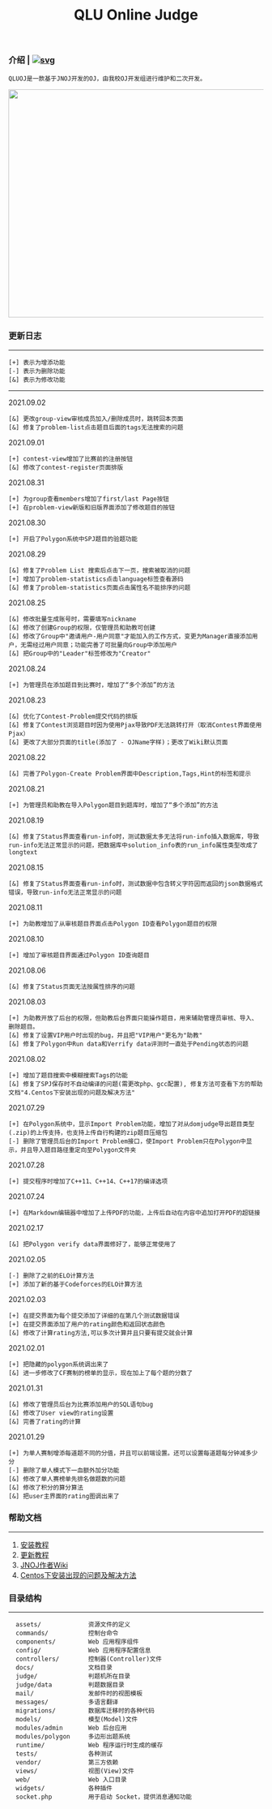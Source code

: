 <p align="center">
    <h1 align="center">QLU Online Judge</h2>
    <br>
</p>

### 介绍 | [![svg](https://img.shields.io/badge/Github-QLUOJ-green.svg)](https://github.com/linkscx/qluoj)

	QLUOJ是一款基于JNOJ开发的OJ，由我校OJ开发组进行维护和二次开发。

<img src="https://user-images.githubusercontent.com/86877361/127628167-7990e8b9-c23e-4f54-97ce-2acd22f837a0.png" width=800px height=450px>

### 更新日志  
 
- - -

	[+] 表示为增添功能   
	[-] 表示为删除功能   
	[&] 表示为修改功能   

- - -

2021.09.02

	[&] 更改group-view审核成员加入/删除成员时，跳转回本页面
	[&] 修复了problem-list点击题目后面的tags无法搜索的问题

2021.09.01

	[+] contest-view增加了比赛前的注册按钮
	[&] 修改了contest-register页面排版
	
2021.08.31

	[+] 为group查看members增加了first/last Page按钮
	[+] 在problem-view新版和旧版界面添加了修改题目的按钮

2021.08.30

	[+] 开启了Polygon系统中SPJ题目的验题功能

2021.08.29

	[&] 修复了Problem List 搜索后点击下一页，搜索被取消的问题
	[+] 增加了problem-statistics点击language标签查看源码
	[&] 修复了problem-statistics页面点击属性名不能排序的问题

2021.08.25

	[&] 修改批量生成账号时，需要填写nickname	
	[&] 修改了创建Group的权限，仅管理员和助教可创建
	[&] 修改了Group中"邀请用户-用户同意"才能加入的工作方式，变更为Manager直接添加用户，无需经过用户同意；功能完善了可批量向Group中添加用户
	[&] 把Group中的"Leader"标签修改为"Creator"

2021.08.24

	[+] 为管理员在添加题目到比赛时，增加了“多个添加”的方法

2021.08.23

	[&] 优化了Contest-Problem提交代码的排版
	[&] 修复了Contest浏览题目时因为使用Pjax导致PDF无法跳转打开（取消Contest界面使用Pjax）
	[&] 更改了大部分页面的title(添加了 - OJName字样)；更改了Wiki默认页面

2021.08.22
	
	[&] 完善了Polygon-Create Problem界面中Description,Tags,Hint的标签和提示

2021.08.21

	[+] 为管理员和助教在导入Polygon题目到题库时，增加了“多个添加”的方法

2021.08.19

	[&] 修复了Status界面查看run-info时，测试数据太多无法将run-info插入数据库，导致run-info无法正常显示的问题，把数据库中solution_info表的run_info属性类型改成了longtext

2021.08.15

	[&] 修复了Status界面查看run-info时，测试数据中包含转义字符因而返回的json数据格式错误，导致run-info无法正常显示的问题

2021.08.11
	
	[+] 为助教增加了从审核题目界面点击Polygon ID查看Polygon题目的权限

2021.08.10

	[+] 增加了审核题目界面通过Polygon ID查询题目

2021.08.06
	
	[&] 修复了Status页面无法按属性排序的问题

2021.08.03

	[+] 为助教开放了后台的权限，但助教后台界面只能操作题目，用来辅助管理员审核、导入、删除题目。	
	[&] 修复了设置VIP用户时出现的bug，并且把"VIP用户"更名为"助教"
	[&] 修复了Polygon中Run data和Verrify data评测时一直处于Pending状态的问题

2021.08.02
    
	[+] 增加了题目搜索中模糊搜索Tags的功能
	[&] 修复了SPJ保存时不自动编译的问题(需更改php、gcc配置), 修复方法可查看下方的帮助文档"4.Centos下安装出现的问题及解决方法"

2021.07.29

	[+] 在Polygon系统中，显示Import Problem功能，增加了对从domjudge导出题目类型(.zip)的上传支持，也支持上传自行构建的zip题目压缩包
	[-] 删除了管理员后台的Import Problem接口，使Import Problem只在Polygon中显示，并且导入题目路径重定向至Polygon文件夹

2021.07.28

	[+] 提交程序时增加了C++11、C++14、C++17的编译选项

2021.07.24

	[+] 在Markdown编辑器中增加了上传PDF的功能，上传后自动在内容中追加打开PDF的超链接

2021.02.17

	[&] 把Polygon verify data界面修好了，能够正常使用了  

2021.02.05

	[-] 删除了之前的ELO计算方法
	[+] 添加了新的基于Codeforces的ELO计算方法

2021.02.03  

	[+] 在提交界面为每个提交添加了详细的在第几个测试数据错误  
	[+] 在提交界面添加了用户的rating颜色和返回状态颜色  
	[&] 修改了计算rating方法,可以多次计算并且只要有提交就会计算  

2021.02.01  

	[+] 把隐藏的polygon系统调出来了  
	[&] 进一步修改了CF赛制的榜单的显示，现在加上了每个题的分数了  


2021.01.31  

	[&] 修改了管理员后台为比赛添加用户的SQL语句bug   
	[&] 修改了User view的rating设置  
	[&] 完善了rating的计算  

2021.01.29  

	[+] 为单人赛制增添每道题不同的分值，并且可以前端设置。还可以设置每道题每分钟减多少分  
	[-] 删除了单人模式下一血额外加分功能  
	[&] 修改了单人赛榜单先排名做题数的问题   
	[&] 修改了积分的算分算法  
	[&] 把user主界面的rating图调出来了  


### 帮助文档

----------

1. [安装教程](https://github.com/linkscx/qluoj/blob/master/docs/install.md)
2. [更新教程](https://github.com/linkscx/qluoj/blob/master/docs/update.md)
3. [JNOJ作者Wiki](https://github.com/shi-yang/jnoj/wiki)
4. [Centos下安装出现的问题及解决方法](https://blog.csdn.net/qq_45530271/article/details/119842371)

### 目录结构  

----------

      assets/             资源文件的定义
      commands/           控制台命令
      components/         Web 应用程序组件
      config/             Web 应用程序配置信息
      controllers/        控制器(Controller)文件
      docs/               文档目录
      judge/              判题机所在目录
      judge/data          判题数据目录
      mail/               发邮件时的视图模板
      messages/           多语言翻译
      migrations/         数据库迁移时的各种代码
      models/             模型(Model)文件
      modules/admin       Web 后台应用
      modules/polygon     多边形出题系统
      runtime/            Web 程序运行时生成的缓存
      tests/              各种测试
      vendor/             第三方依赖
      views/              视图(View)文件
      web/                Web 入口目录
      widgets/            各种插件
      socket.php          用于启动 Socket，提供消息通知功能
